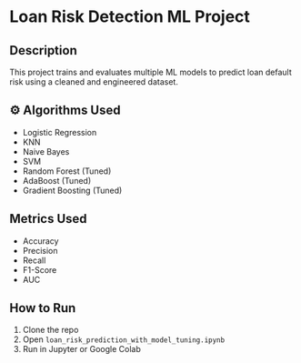 #  Loan Risk Detection ML Project

##  Description
This project trains and evaluates multiple ML models to predict loan default risk using a cleaned and engineered dataset.

## ⚙ Algorithms Used
- Logistic Regression
- KNN
- Naive Bayes
- SVM
- Random Forest (Tuned)
- AdaBoost (Tuned)
- Gradient Boosting (Tuned)

##  Metrics Used
- Accuracy
- Precision
- Recall
- F1-Score
- AUC

##  How to Run
1. Clone the repo
2. Open `loan_risk_prediction_with_model_tuning.ipynb`
3. Run in Jupyter or Google Colab
